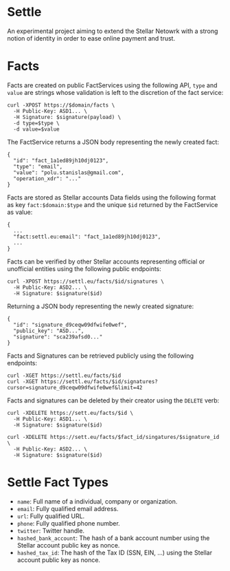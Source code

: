 # Settle

An experimental project aiming to extend the Stellar Netowrk with a strong
notion of identity in order to ease online payment and trust.

# Facts

Facts are created on public FactServices using the following API, `type` and
`value` are strings whose validation is left to the discretion of the fact
service:

```
curl -XPOST https://$domain/facts \
  -H Public-Key: ASD1... \
  -H Signature: $signature(payload) \
  -d type=$type \
  -d value=$value
```

The FactService returns a JSON body representing the newly created fact:

```
{
  "id": "fact_1a1ed89jh10dj0123",
  "type": "email",
  "value": "polu.stanislas@gmail.com",
  "operation_xdr": "..."
}
```

Facts are stored as Stellar accounts Data fields using the following format as
key `fact:$domain:$type` and the unique `$id` returned by the FactService as
value:

```
{
  ...
  "fact:settl.eu:email": "fact_1a1ed89jh10dj0123",
  ...
}

```

Facts can be verified by other Stellar accounts representing official or
unofficial entities using the following public endpoints:

```
curl -XPOST https://settl.eu/facts/$id/signatures \
  -H Public-Key: ASD2... \
  -H Signature: $signature($id)
```

Returning a JSON body representing the newly created signature:
```
{
  "id": "signature_d9ceqw09dfwife0wef",
  "public_key": "ASD...",
  "signature": "sca239afsd0..."
}
```

Facts and Signatures can be retrieved publicly using the following endpoints:

```
curl -XGET https://settl.eu/facts/$id
curl -XGET https://settl.eu/facts/$id/signatures?cursor=signature_d9ceqw09dfwife0wef&limit=42
```

Facts and signatures can be deleted by their creator using the `DELETE` verb:

```
curl -XDELETE https://sett.eu/facts/$id \
  -H Public-Key: ASD1... \
  -H Signature: $signature($id)

curl -XDELETE https://sett.eu/facts/$fact_id/singatures/$signature_id \
  -H Public-Key: ASD2... \
  -H Signature: $signature($id)
```

# Settle Fact Types

- `name`: Full name of a individual, company or organization.
- `email`: Fully qualified email address.
- `url`: Fully qualified URL.
- `phone`: Fully qualified phone number.
- `twitter`: Twitter handle.
- `hashed_bank_account`: The hash of a bank account number using the Stellar
   account public key as nonce.
- `hashed_tax_id`: The hash of the Tax ID (SSN, EIN, ...) using the Stellar
   account public key as nonce.

